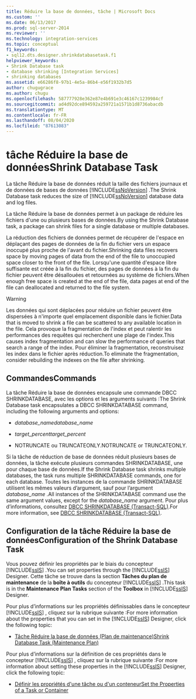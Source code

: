 ```yaml
---
title: Réduire la base de données, tâche | Microsoft Docs
ms.custom: ''
ms.date: 06/13/2017
ms.prod: sql-server-2014
ms.reviewer: ''
ms.technology: integration-services
ms.topic: conceptual
f1_keywords:
- sql12.dts.designer.shrinkdatabasetask.f1
helpviewer_keywords:
- Shrink Database task
- database shrinking [Integration Services]
- shrinking databases
ms.assetid: e66286f8-97b1-4e5a-86b4-e56f1932b7d5
author: chugugrace
ms.author: chugu
ms.openlocfilehash: 587777928e362e87e4b691e3c46167c1239984cf
ms.sourcegitcommit: ad4d92dce894592a259721a1571b1d8736abacdb
ms.translationtype: MT
ms.contentlocale: fr-FR
ms.lasthandoff: 08/04/2020
ms.locfileid: "87613083"
---
```

# <a name="shrink-database-task"></a><span data-ttu-id="f3bbb-102">tâche Réduire la base de données</span><span class="sxs-lookup"><span data-stu-id="f3bbb-102">Shrink Database Task</span></span>
  <span data-ttu-id="f3bbb-103">La tâche Réduire la base de données réduit la taille des fichiers journaux et de données de bases de données [!INCLUDE[ssNoVersion](../../includes/ssnoversion-md.md)] .</span><span class="sxs-lookup"><span data-stu-id="f3bbb-103">The Shrink Database task reduces the size of [!INCLUDE[ssNoVersion](../../includes/ssnoversion-md.md)] database data and log files.</span></span>  
  
 <span data-ttu-id="f3bbb-104">La tâche Réduire la base de données permet à un package de réduire les fichiers d'une ou plusieurs bases de données.</span><span class="sxs-lookup"><span data-stu-id="f3bbb-104">By using the Shrink Database task, a package can shrink files for a single database or multiple databases.</span></span>  
  
 <span data-ttu-id="f3bbb-105">La réduction des fichiers de données permet de récupérer de l'espace en déplaçant des pages de données de la fin du fichier vers un espace inoccupé plus proche de l'avant du fichier.</span><span class="sxs-lookup"><span data-stu-id="f3bbb-105">Shrinking data files recovers space by moving pages of data from the end of the file to unoccupied space closer to the front of the file.</span></span> <span data-ttu-id="f3bbb-106">Lorsqu'une quantité d'espace libre suffisante est créée à la fin du fichier, des pages de données à la fin du fichier peuvent être désallouées et retournées au système de fichiers.</span><span class="sxs-lookup"><span data-stu-id="f3bbb-106">When enough free space is created at the end of the file, data pages at end of the file can deallocated and returned to the file system.</span></span>  
  
> [!WARNING]  
>  <span data-ttu-id="f3bbb-107">Les données qui sont déplacées pour réduire un fichier peuvent être dispersées à n'importe quel emplacement disponible dans le fichier.</span><span class="sxs-lookup"><span data-stu-id="f3bbb-107">Data that is moved to shrink a file can be scattered to any available location in the file.</span></span> <span data-ttu-id="f3bbb-108">Cela provoque la fragmentation de l'index et peut ralentir les performances des requêtes qui recherchent une plage de l'index.</span><span class="sxs-lookup"><span data-stu-id="f3bbb-108">This causes index fragmentation and can slow the performance of queries that search a range of the index.</span></span> <span data-ttu-id="f3bbb-109">Pour éliminer la fragmentation, reconstruisez les index dans le fichier après réduction.</span><span class="sxs-lookup"><span data-stu-id="f3bbb-109">To eliminate the fragmentation, consider rebuilding the indexes on the file after shrinking.</span></span>  
  
## <a name="commands"></a><span data-ttu-id="f3bbb-110">Commandes</span><span class="sxs-lookup"><span data-stu-id="f3bbb-110">Commands</span></span>  
 <span data-ttu-id="f3bbb-111">La tâche Réduire la base de données encapsule une commande DBCC SHRINKDATABASE, avec les options et les arguments suivants :</span><span class="sxs-lookup"><span data-stu-id="f3bbb-111">The Shrink Database task encapsulates a DBCC SHRINKDATABASE command, including the following arguments and options:</span></span>  
  
-   <span data-ttu-id="f3bbb-112">*database_name*</span><span class="sxs-lookup"><span data-stu-id="f3bbb-112">*database_name*</span></span>  
  
-   <span data-ttu-id="f3bbb-113">*target_percent*</span><span class="sxs-lookup"><span data-stu-id="f3bbb-113">*target_percent*</span></span>  
  
-   <span data-ttu-id="f3bbb-114">NOTRUNCATE ou TRUNCATEONLY.</span><span class="sxs-lookup"><span data-stu-id="f3bbb-114">NOTRUNCATE or TRUNCATEONLY.</span></span>  
  
 <span data-ttu-id="f3bbb-115">Si la tâche de réduction de base de données réduit plusieurs bases de données, la tâche exécute plusieurs commandes SHRINKDATABASE, une pour chaque base de données.</span><span class="sxs-lookup"><span data-stu-id="f3bbb-115">If the Shrink Database task shrinks multiple databases, the task runs multiple SHRINKDATABASE commands, one for each database.</span></span> <span data-ttu-id="f3bbb-116">Toutes les instances de la commande SHRINKDATABASE utilisent les mêmes valeurs d’argument, sauf pour l’argument *database_name* .</span><span class="sxs-lookup"><span data-stu-id="f3bbb-116">All instances of the SHRINKDATABASE command use the same argument values, except for the *database_name* argument.</span></span> <span data-ttu-id="f3bbb-117">Pour plus d’informations, consultez [DBCC SHRINKDATABASE &#40;Transact-SQL&#41;](/sql/t-sql/database-console-commands/dbcc-shrinkdatabase-transact-sql).</span><span class="sxs-lookup"><span data-stu-id="f3bbb-117">For more information, see [DBCC SHRINKDATABASE &#40;Transact-SQL&#41;](/sql/t-sql/database-console-commands/dbcc-shrinkdatabase-transact-sql).</span></span>  
  
## <a name="configuration-of-the-shrink-database-task"></a><span data-ttu-id="f3bbb-118">Configuration de la tâche Réduire la base de données</span><span class="sxs-lookup"><span data-stu-id="f3bbb-118">Configuration of the Shrink Database Task</span></span>  
 <span data-ttu-id="f3bbb-119">Vous pouvez définir les propriétés par le biais du concepteur [!INCLUDE[ssIS](../../../includes/ssis-md.md)] .</span><span class="sxs-lookup"><span data-stu-id="f3bbb-119">You can set properties through the [!INCLUDE[ssIS](../../../includes/ssis-md.md)] Designer.</span></span> <span data-ttu-id="f3bbb-120">Cette tâche se trouve dans la section **Tâches du plan de maintenance** de la **boîte à outils** du concepteur [!INCLUDE[ssIS](../../../includes/ssis-md.md)] .</span><span class="sxs-lookup"><span data-stu-id="f3bbb-120">This task is in the **Maintenance Plan Tasks** section of the **Toolbox** in [!INCLUDE[ssIS](../../../includes/ssis-md.md)] Designer.</span></span>  
  
 <span data-ttu-id="f3bbb-121">Pour plus d’informations sur les propriétés définissables dans le concepteur [!INCLUDE[ssIS](../../../includes/ssis-md.md)] , cliquez sur la rubrique suivante :</span><span class="sxs-lookup"><span data-stu-id="f3bbb-121">For more information about the properties that you can set in the [!INCLUDE[ssIS](../../../includes/ssis-md.md)] Designer, click the following topic:</span></span>  
  
-   [<span data-ttu-id="f3bbb-122">Tâche Réduire la base de données &#40;Plan de maintenance&#41;</span><span class="sxs-lookup"><span data-stu-id="f3bbb-122">Shrink Database Task &#40;Maintenance Plan&#41;</span></span>](../../relational-databases/maintenance-plans/shrink-database-task-maintenance-plan.md)  
  
 <span data-ttu-id="f3bbb-123">Pour plus d’informations sur la définition de ces propriétés dans le concepteur [!INCLUDE[ssIS](../../../includes/ssis-md.md)] , cliquez sur la rubrique suivante :</span><span class="sxs-lookup"><span data-stu-id="f3bbb-123">For more information about setting these properties in the [!INCLUDE[ssIS](../../../includes/ssis-md.md)] Designer, click the following topic:</span></span>  
  
-   [<span data-ttu-id="f3bbb-124">Définir les propriétés d'une tâche ou d'un conteneur</span><span class="sxs-lookup"><span data-stu-id="f3bbb-124">Set the Properties of a Task or Container</span></span>](../set-the-properties-of-a-task-or-container.md)  
  
  
